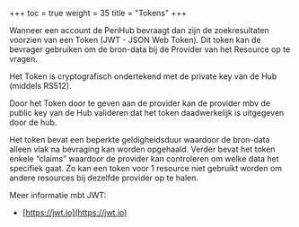 +++
toc = true
weight = 35
title = "Tokens"
+++

Wanneer een account de PeriHub bevraagt dan zijn de zoekresultaten voorzien van een Token (JWT - JSON Web Token). Dit token kan de bevrager gebruiken om de bron-data bij de Provider van het Resource op te vragen.

Het Token is cryptografisch ondertekend met de private key van de Hub (middels RS512).

Door het Token door te geven aan de provider kan de provider mbv de public key van de Hub valideren dat het token daadwerkelijk is uitgegeven door de hub.

Het token bevat een beperkte geldigheidsduur waardoor de bron-data alleen vlak na bevraging kan worden opgehaald. Verder bevat het token enkele “claims” waardoor de provider kan controleren om welke data het specifiek gaat. Zo kan een token voor 1 resource niet gebruikt worden om andere resources bij dezelfde provider op te halen.

Meer informatie mbt JWT:

* [https://jwt.io](https://jwt.io)
